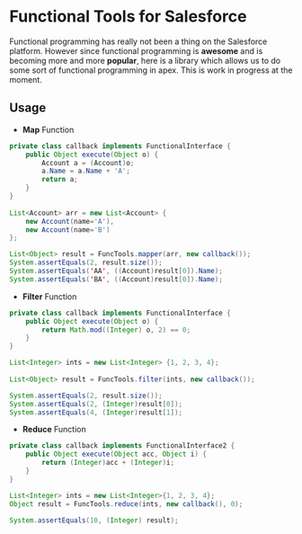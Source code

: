 # Functional Tools for Salesforce

Functional programming has really not been a thing on the Salesforce platform. However since functional programming is **awesome** and is becoming more and more **popular**, here is a library which allows us to do some sort of functional programming in apex. This is work in progress at the moment.

## Usage

* **Map** Function
```java
private class callback implements FunctionalInterface {
    public Object execute(Object o) {
        Account a = (Account)o;
        a.Name = a.Name + 'A';
        return a;
    }
}
    
List<Account> arr = new List<Account> {
    new Account(name='A'), 
    new Account(name='B')
};

List<Object> result = FuncTools.mapper(arr, new callback());       
System.assertEquals(2, result.size());
System.assertEquals('AA', ((Account)result[0]).Name);
System.assertEquals('BA', ((Account)result[0]).Name);

```

* **Filter** Function
```java
private class callback implements FunctionalInterface {
    public Object execute(Object o) {
        return Math.mod((Integer) o, 2) == 0;
    }
}

List<Integer> ints = new List<Integer> {1, 2, 3, 4};
                
List<Object> result = FuncTools.filter(ints, new callback());

System.assertEquals(2, result.size());
System.assertEquals(2, (Integer)result[0]);
System.assertEquals(4, (Integer)result[1]);
```

* **Reduce** Function
```java
private class callback implements FunctionalInterface2 {
    public Object execute(Object acc, Object i) {
        return (Integer)acc + (Integer)i;
    }
}

List<Integer> ints = new List<Integer>{1, 2, 3, 4};
Object result = FuncTools.reduce(ints, new callback(), 0);

System.assertEquals(10, (Integer) result);
```